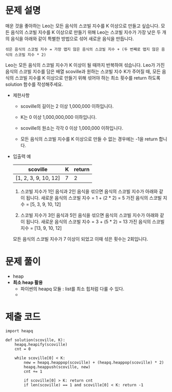 # 문제 설명

매운 것을 좋아하는 Leo는 모든 음식의 스코빌 지수를 K 이상으로 만들고 싶습니다. 모든 음식의 스코빌 지수를 K 이상으로 만들기 위해 Leo는 스코빌 지수가 가장 낮은 두 개의 음식을 아래와 같이 특별한 방법으로 섞어 새로운 음식을 만듭니다.

```
섞은 음식의 스코빌 지수 = 가장 맵지 않은 음식의 스코빌 지수 + (두 번째로 맵지 않은 음식의 스코빌 지수 * 2)
```

Leo는 모든 음식의 스코빌 지수가 K 이상이 될 때까지 반복하여 섞습니다.
Leo가 가진 음식의 스코빌 지수를 담은 배열 scoville과 원하는 스코빌 지수 K가 주어질 때, 모든 음식의 스코빌 지수를 K 이상으로 만들기 위해 섞어야 하는 최소 횟수를 return 하도록 solution 함수를 작성해주세요.



- 제한사항

  - scoville의 길이는 2 이상 1,000,000 이하입니다.
  
  - K는 0 이상 1,000,000,000 이하입니다.
  
  - scoville의 원소는 각각 0 이상 1,000,000 이하입니다.
  
  - 모든 음식의 스코빌 지수를 K 이상으로 만들 수 없는 경우에는 -1을 return 합니다.
  
    

- 입출력 예

  | scoville             | K    | return |
  | -------------------- | ---- | ------ |
  | [1, 2, 3, 9, 10, 12] | 7    | 2      |

  1. 스코빌 지수가 1인 음식과 2인 음식을 섞으면 음식의 스코빌 지수가 아래와 같이 됩니다.
     새로운 음식의 스코빌 지수 = 1 + (2 * 2) = 5
     가진 음식의 스코빌 지수 = [5, 3, 9, 10, 12]

  2. 스코빌 지수가 3인 음식과 5인 음식을 섞으면 음식의 스코빌 지수가 아래와 같이 됩니다.
     새로운 음식의 스코빌 지수 = 3 + (5 * 2) = 13
     가진 음식의 스코빌 지수 = [13, 9, 10, 12]

     

  모든 음식의 스코빌 지수가 7 이상이 되었고 이때 섞은 횟수는 2회입니다.

  

# 문제 풀이

- heap
- **최소 heap 활용**
  - 파이썬의 heapq 모듈 : list를 최소 힙처럼 다룰 수 있다.
  - 




# 제출 코드


    import heapq
    
    def solution(scoville, K):
        heapq.heapify(scoville)
        cnt = 0
        
        while scoville[0] < K:     
            new = heapq.heappop(scoville) + (heapq.heappop(scoville) * 2)
            heapq.heappush(scoville, new)
            cnt += 1
            
            if scoville[0] > K: return cnt
            if len(scoville) == 1 and scoville[0] < K: return -1